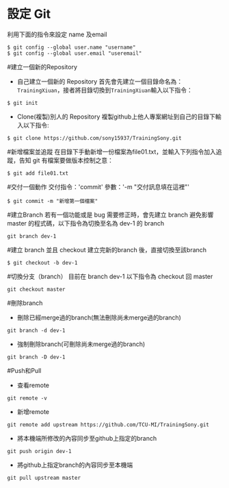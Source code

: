 設定 Git
========
利用下面的指令來設定 name 及email
```
$ git config --global user.name "username"
$ git config --global user.email "useremail"
```
#建立一個新的Repository
- 自己建立一個新的 Repository
首先會先建立一個目錄命名為：`TrainingXiuan`，接者將目錄切換到`TrainingXiuan`輸入以下指令：
```
$ git init
```
- Clone(複製)別人的 Repository
複製github上他人專案網址到自己的目錄下輸入以下指令:
```
$ git clone https://github.com/sony15937/TrainingSony.git
```
#新增檔案並追蹤
在目錄下手動新增一份檔案為file01.txt，並輸入下列指令加入追蹤，告知 git 有檔案要做版本控制之意：
```
$ git add file01.txt
```
#交付一個動作
交付指令：'commit'
參數：'-m "交付訊息填在這裡"'
```
$ git commit -m "新增第一個檔案"
```
#建立Branch
若有一個功能或是 bug 需要修正時，會先建立 branch 避免影響 master 的程式碼，以下指令為切換至名為 dev-1 的 branch
```
git branch dev-1
```
#建立 branch 並且 checkout
建立完新的branch 後，直接切換至該branch
```
$ git checkout -b dev-1 
```
#切換分支（branch）
目前在 branch dev-1 以下指令為 checkout 回 master
```
git checkout master
```
#刪除branch
- 刪除已經merge過的branch(無法刪除尚未merge過的branch)
```
git branch -d dev-1
```
- 強制刪除branch(可刪除尚未merge過的branch)
```
git branch -D dev-1
```
#Push和Pull
- 查看remote
```
git remote -v
```
- 新增remote
```
git remote add upstream https://github.com/TCU-MI/TrainingSony.git
```
- 將本機端所修改的內容同步至github上指定的branch
```
git push origin dev-1
```
- 將github上指定branch的內容同步至本機端
```
git pull upstream master
```
